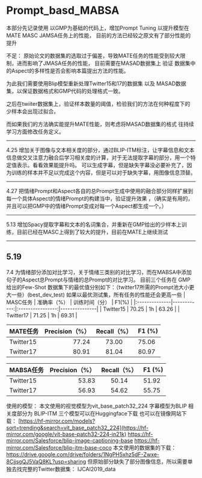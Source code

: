 # Prompt_basd_MABSA

本部分先记录使用 以GMP为基础的代码上，增加Prompt Tuning 以提升模型在 MATE MASC JAMSA任务上的性能， 目前的方法已经较之原文有了部分性能的提升

不足：
原始论文的数据集的选取过于偏差，导致MATE任务的性能受到较大限制，进而影响了JMASA任务的性能， 目前需要在MASAD数据集上 验证 数据集中的Aspect的多样性是否会影响本篇提出方法的性能。

为此我们需要使用Blip模型重新处理Twitter15和17的数据集 以及 MASAD数据集，以保证数据格式和GMP代码的处理格式一致。

之后在twiiter数据集上，验证样本数量的阈值，检验我们的方法在何种程度下的 少样本会出现过拟合。

而如果我们的方法确实能提升MATE性能，则考虑将MASAD数据集的格式 往持续学习方面修改任务定义。


-----
4.25
增加关于图像与文本相关度的部分，通过BLIP-ITM标注，让字幕信息和文本信息做交叉注意力融合后学习相关度的计算，对于无法提取字幕的部分，用一个特定值表示。看看效果能提升吗。 可以生成字幕，但是缺失字幕没必要补充了，因为训练的样本并不足以完成这个内容，但是可以对于缺失字幕，用图像信息顶替。

--------
4.27
把情绪Prompt和Aspect各自的总Prompt生成中使用的融合部分同样扩展到 每一个具体Aspect的情绪Prompt的构建当中，验证提升效果 ，（确实是有用的，并且可以把GMP中的情绪Prompt变成对每一个Aspect都生成一个。）

------------
5.13
增加Spacy提取字幕和文本的名词集合，并重新在GMP给出的少样本上训练，目前已经在MASC上得到了较大的提升，目前在MATE上继续测试

------------------
5.19
--
7.4
为情绪部分添加对比学习，关于情绪三类别的对比学习，而在MABSA中添加句子的Aspect总Prompt与情绪的总Prompt的对比学习。
目前三个任务在 GMP 给出的Few-Shot 数据集下的最优值分别如下：（twitter17所需的Prompt池大小更大一些）(best_dev_test)
如果以最优测试集，所有任务的性能还会更高一些
| MASC任务       | 准确率（%） | 训练时间（分） | F1(%)       |
|:--------------|------------:|:----------------:|---------------|
| Twitter15     |  70.25  |  1h  | 63.26 |
| Twitter17     |  71.25  |  1h  | 69.31 |


| MATE任务       | Precision（%） | Recall（%） | F1 (%)         |
|:--------------|------------:|:----------------:|---------------|
| Twitter15     |  77.24  |  73.00  | 75.06 |
| Twitter17     |  80.91  |  81.04  | 80.97 |


| MABSA任务       | Precision（%） | Recall（%） | F1 (%)         |
|:--------------|------------:|:----------------:|---------------|
| Twitter15     |  53.83  |  50.14  | 51.92 |
| Twitter17     |  56.93  |  54.62  | 55.75 |


使用的模型：
本文使用的视觉模型为vit_base_patch32_224 字幕模型为BLIP 相关度部分为 BLIP-ITM 三个模型可以在Huggingface下载
也可以在镜像网站下载：
[https://hf-mirror.com/models?sort=trending&search=vit_base_patch32_224](https://hf-mirror.com/google/vit-base-patch32-224-in21k)
https://hf-mirror.com/Salesforce/blip-image-captioning-base
https://hf-mirror.com/Salesforce/blip-itm-base-coco
本文使用的数据集的下载：
https://drive.google.com/drive/folders/1NgPH5xhz5dF-Zwxe-8CjjsgQJ5VaQ8KL?usp=sharing
但原始部分缺失了部分图像信息，所以需要单独去找完整的Twitter数据集：
IJCAI2019_data
